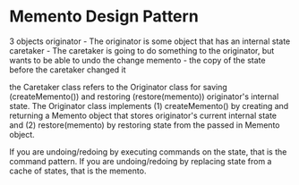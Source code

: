 # Memento Design Pattern

3 objects
originator - The originator is some object that has an internal state
caretaker - The caretaker is going to do something to the originator, but wants to be able to undo the change
memento - the copy of the state before the caretaker changed it

the Caretaker class refers to the Originator class for saving (createMemento()) and restoring (restore(memento)) originator's internal state. 
The Originator class implements 
(1) createMemento() by creating and returning a Memento object that stores originator's current internal state and 
(2) restore(memento) by restoring state from the passed in Memento object. 



If you are undoing/redoing by executing commands on the state, that is the command pattern. 
If you are undoing/redoing by replacing state from a cache of states, that is the memento.